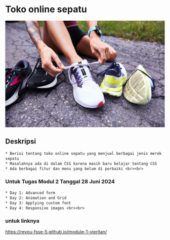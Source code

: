 # Toko online sepatu

![gambar](./gambar/bg_sepatu1.jpg)

## Deskripsi
    * Berisi tentang toko online sepatu yang menjual berbagai jenis merek sepatu
    * Masalahnya ada di dalam CSS karena masih baru belajar tentang CSS
    * Ada berbagai fitur dan menu yang belum di perbaiki <br><br>

### Untuk Tugas Modul 2 Tanggal 28 Juni 2024
    * Day 1: Advanced form
    * Day 2: Animation and Grid
    * Day 3: Applying custom font
    * Day 4: Responsive images <br><br>

### untuk linknya

https://revou-fsse-5.github.io/module-1-vieritan/